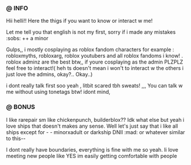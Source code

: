 ### @ INFO 
Hii helli!! Here the thigs if you want to know or interact w me! 

Let me tell you that english is not my first, sorry if i made any mistakes :sobs: ++ a minor 

Gulps,, i mostly cosplaying as roblox fandom characters for example : robloxmyths, robloxarg, roblox youtubers and all roblox fandoms i know! . roblox adminz are the best btw,,  if youre cosplaying as the admin PLZPLZ feel free to interact!( heh ts doesn't mean i won't to interact w the others i just love the admins, okay?.. Okay..) 

i dont really talk first soo yeah , litbit scared tbh sweats! ,,, You can talk w me without using tonetags btw! idont mind, 

### @ BONUS 

I like rarepair sm like chickenpunch, builderblox?? Idk what else but yeah i love ships that doesn't makes any sense. Well let's just say that i like all ships except for - - minorxadult or darkship DNII :mad: or whatever similar to this--  

I dont really have boundaries, everything is fine with me so yeah. Ii love meeting new people like YES im easily getting comfortable with people 




